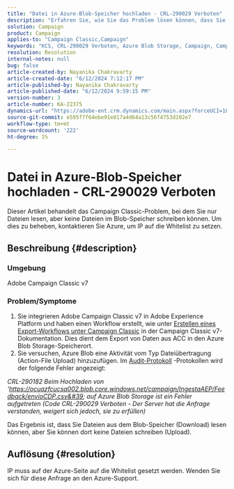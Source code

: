 ```yaml
---
title: "Datei in Azure-Blob-Speicher hochladen - CRL-290029 Verboten"
description: "Erfahren Sie, wie Sie das Problem lösen können, dass Sie nur Dateien lesen, aber keine Dateien im Blob-Speicher schreiben können."
solution: Campaign
product: Campaign
applies-to: "Campaign Classic,Campaign"
keywords: "KCS, CRL-290029 Verboten, Azure Blob Storage, Campaign, Campaign Classic, Adobe Experience Platform"
resolution: Resolution
internal-notes: null
bug: false
article-created-by: Nayanika Chakravarty
article-created-date: "6/12/2024 7:12:17 PM"
article-published-by: Nayanika Chakravarty
article-published-date: "6/12/2024 9:59:15 PM"
version-number: 3
article-number: KA-22375
dynamics-url: "https://adobe-ent.crm.dynamics.com/main.aspx?forceUCI=1&pagetype=entityrecord&etn=knowledgearticle&id=d332d8aa-ef28-ef11-840a-000d3a3764e0"
source-git-commit: e595f7f64ebe91e817a4d64a13c56f4753d102e7
workflow-type: tm+mt
source-wordcount: '222'
ht-degree: 1%

---
```


# Datei in Azure-Blob-Speicher hochladen - CRL-290029 Verboten


Dieser Artikel behandelt das Campaign Classic-Problem, bei dem Sie nur Dateien lesen, aber keine Dateien im Blob-Speicher schreiben können. Um dies zu beheben, kontaktieren Sie Azure, um IP auf die Whitelist zu setzen.

## Beschreibung {#description}


### Umgebung

Adobe Campaign Classic v7

### Problem/Symptome

1. Sie integrieren Adobe Campaign Classic v7 in Adobe Experience Platform und haben einen Workflow erstellt, wie unter [Erstellen eines Export-Workflows unter Campaign Classic](https://experienceleague.adobe.com/docs/campaign-classic/using/integrating-with-adobe-experience-cloud/aep-sources-destinations/export-campaign-data.html?lang=en#create-an-export-workflow-in-campaign-classic) in der Campaign Classic v7-Dokumentation. Dies dient dem Export von Daten aus ACC in den Azure Blob Storage-Speicherort.
2. Sie versuchen, Azure Blob eine Aktivität vom Typ Dateiübertragung (Action-File Upload) hinzuzufügen. Im [Audit-Protokoll](https://experienceleague.adobe.com/docs/campaign-classic-learn/tutorials/monitoring/audit-trail.html?lang=en) -Protokollen wird der folgende Fehler angezeigt:


*CRL-290182 Beim Hochladen von &#39;https://ocuazfcucsa002.blob.core.windows.net/campaign/IngestaAEP/Feedback/envioCDP.csv&#39; auf Azure Blob Storage ist ein Fehler aufgetreten (Code CRL-290029 Verboten - Der Server hat die Anfrage verstanden, weigert sich jedoch, sie zu erfüllen)*

Das Ergebnis ist, dass Sie Dateien aus dem Blob-Speicher (Download) lesen können, aber Sie können dort keine Dateien schreiben (Upload).


## Auflösung {#resolution}


IP muss auf der Azure-Seite auf die Whitelist gesetzt werden. Wenden Sie sich für diese Anfrage an den Azure-Support.
